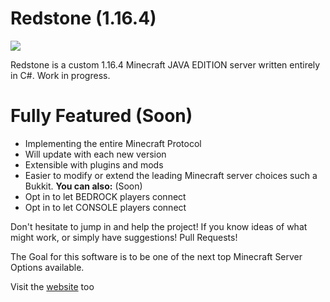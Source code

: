 # Redstone (1.16.4)
![](https://redstoneserver.000webhostapp.com/images/wide.png)

Redstone is a custom 1.16.4 Minecraft JAVA EDITION server written entirely in C#. Work in progress.

# Fully Featured (Soon)

  - Implementing the entire Minecraft Protocol
  - Will update with each new version
  - Extensible with plugins and mods
  - Easier to modify or extend the leading Minecraft server choices such a Bukkit.
**You can also:** (Soon)
  - Opt in to let BEDROCK players connect
  - Opt in to let CONSOLE players connect

Don't hesitate to jump in and help the project! If you know ideas of what might work, or simply have suggestions! Pull Requests!

The Goal for this software is to be one of the next top Minecraft Server Options available.

Visit the [website](https://redstoneserver.000webhostapp.com/) too